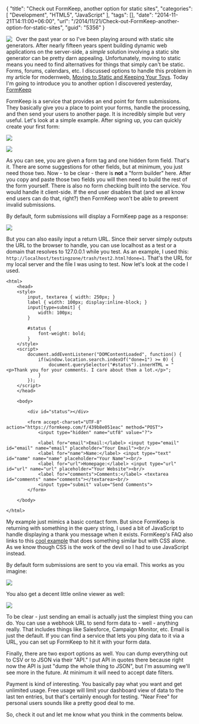 {
	"title": "Check out FormKeep, another option for static sites",
	"categories": [
		"Development",
		"HTML5",
		"JavaScript"
	],
	"tags": [],
	"date": "2014-11-21T14:11:00+06:00",
	"url": "/2014/11/21/Check-out-FormKeep-another-option-for-static-sites",
	"guid": "5356"
}

<img src="http://www.raymondcamden.com/images/keep1.png" class="bthumb" align="left" style="margin-right:10px" />
<p>
Over the past year or so I've been playing around with static site generators. After nearly fifteen years spent building dynamic web applications on the server-side, a <i>simple</i> solution involving a static site generator can be pretty darn appealing. Unfortunately, moving to static means you need to find alternatives for things that simply can't be static. Forms, forums, calendars, etc. I discussed options to handle this problem in my article for modernweb, <a href="http://modernweb.com/2013/12/16/moving-to-static-and-keeping-your-toys/">Moving to Static and Keeping Your Toys</a>. Today I'm going to introduce you to another option I discovered yesterday, <a href="http://www.formkeep.com">FormKeep</a>
</p>
<!--more-->
<p>
FormKeep is a service that provides an end point for form submissions. They basically give you a place to point your forms, handle the processing, and then send your users to another page. It is incredibly simple but very useful. Let's look at a simple example. After signing up, you can quickly create your first form:
</p>

<p>
<img src="http://www.raymondcamden.com/images/fk1.png" class="bthumb" />
</p>

<p>
<img src="http://www.raymondcamden.com/images/fk2.png" class="bthumb" />
</p>

<p>
As you can see, you are given a form tag and one hidden form field. That's it. There are some suggestions for other fields, but at minimum, you just need those two. Now - to be clear - there is <strong>not</strong> a "form builder" here. After you copy and paste those two fields you will then need to build the rest of the form yourself. There is also no form checking built into the service. You would handle it client-side. If the end user disables that (and we all know end users can do that, right?) then FormKeep won't be able to prevent invalid submissions. 
</p>

<p>
By default, form submissions will display a FormKeep page as a response:
</p>

<p>
<img src="http://www.raymondcamden.com/images/fk41.png" class="bthumb" />
</p>

<p>
But you can also easily input a return URL. Since their server simply outputs the URL to the browser to handle, you can use localhost as a test or a domain that resolves to 127.0.0.1 while you test. As an example, I used this: <code>http://localhost/testingzone/trash/test2.html?done=1</code>. That's the URL for my local server and the file I was using to test. Now let's look at the code I used.
</p>


<pre><code class="language-markup">&lt;html&gt;
	&lt;head&gt;
	&lt;style&gt;
		input, textarea { width: 250px; }
		label { width: 100px; display:inline-block; }
		input[type=submit] {
			width: 100px;
		}
		
		#status {
			font-weight: bold;	
		}
	&lt;&#x2F;style&gt;
	&lt;script&gt;
		document.addEventListener(&quot;DOMContentLoaded&quot;, function() {
			if(window.location.search.indexOf(&quot;done=1&quot;) &gt;= 0) {
				document.querySelector(&quot;#status&quot;).innerHTML = &quot;&lt;p&gt;Thank you for your comments. I care about them a lot.&lt;&#x2F;p&gt;&quot;;
			}
		});
	&lt;&#x2F;script&gt;
	&lt;&#x2F;head&gt;
	
	&lt;body&gt;
		
		&lt;div id=&quot;status&quot;&gt;&lt;&#x2F;div&gt;
	
		&lt;form accept-charset=&quot;UTF-8&quot; action=&quot;https:&#x2F;&#x2F;formkeep.com&#x2F;f&#x2F;439b8e051eac&quot; method=&quot;POST&quot;&gt;
			&lt;input type=&quot;hidden&quot; name=&quot;utf8&quot; value=&quot;?&quot;&gt;

			&lt;label for=&quot;email&quot;&gt;Email:&lt;&#x2F;label&gt; &lt;input type=&quot;email&quot; id=&quot;email&quot; name=&quot;email&quot; placeholder=&quot;Your Email&quot;&gt;&lt;br&#x2F;&gt;
			&lt;label for=&quot;name&quot;&gt;Name:&lt;&#x2F;label&gt; &lt;input type=&quot;text&quot; id=&quot;name&quot; name=&quot;name&quot; placeholder=&quot;Your Name&quot;&gt;&lt;br&#x2F;&gt;
			&lt;label for=&quot;url&quot;&gt;Homepage:&lt;&#x2F;label&gt; &lt;input type=&quot;url&quot; id=&quot;url&quot; name=&quot;url&quot; placeholder=&quot;Your Website&quot;&gt;&lt;br&#x2F;&gt;
			&lt;label for=&quot;comments&quot;&gt;Comments:&lt;&#x2F;label&gt; &lt;textarea id=&quot;comments&quot; name=&quot;comments&quot;&gt;&lt;&#x2F;textarea&gt;&lt;br&#x2F;&gt;
			&lt;input type=&quot;submit&quot; value=&quot;Send Comments&quot;&gt;
		&lt;&#x2F;form&gt;

	&lt;&#x2F;body&gt;

&lt;&#x2F;html&gt;
</code></pre>

<p>
My example just mimics a basic contact form. But since FormKeep is returning with something in the query string, I used a bit of JavaScript to handle displaying a thank you message when it exists. FormKeep's FAQ also links to this <a href="calebthompson.io/fake-it-flash-messages-with-target">cool example</a> that does something similar but with CSS alone. As we know though CSS is the work of the devil so I had to use JavaScript instead.
</p>

<p>
By default form submissions are sent to you via email. This works as you imagine:
</p>

<p>
<img src="http://www.raymondcamden.com/images/fk5.png" class="bthumb" />
</p>

<p>
You also get a decent little online viewer as well:
</p>

<p>
<img src="http://www.raymondcamden.com/images/Screen Shot 2014-11-21 at 14.27.15.png" class="bthumb"/>
</p>

<p>
To be clear - just sending an email is actually just the simplest thing you can do. You can use a webhook URL to send form data to - well - anything really. That includes things like Salesforce, Campaign Monitor, etc. Email is just the default. If you can find a service that lets you ping data to it via a URL, you can set up FormKeep to hit it with your form data.
</p>

<p>
Finally, there are two export options as well. You can dump everything out to CSV or to JSON via their "API." I put API in quotes there because right now the API is just "dump the whole thing to JSON", but I'm assuming we'll see more in the future. At minimum it will need to accept date filters.
</p>

<p>
Payment is kind of interesting. You basically pay what you want and get unlimited usage. Free usage will limit your dashboard view of data to the last ten entries, but that's certainly enough for testing. "Near Free" for personal users sounds like a pretty good deal to me.
</p>

<p>
So, check it out and let me know what you think in the comments below.
</p>